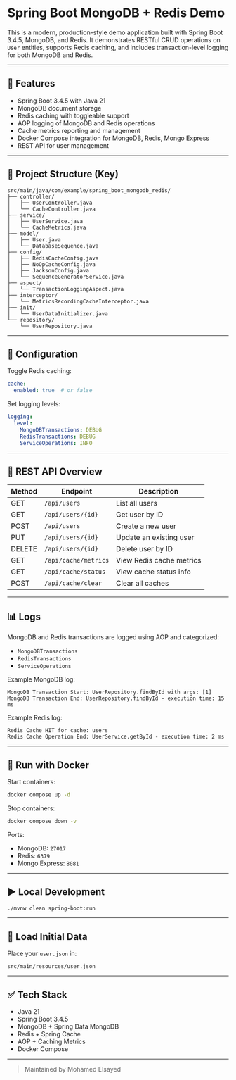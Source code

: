 # Spring Boot MongoDB + Redis Demo

This is a modern, production-style demo application built with Spring Boot 3.4.5, MongoDB, and Redis. It demonstrates
RESTful CRUD operations on `User` entities, supports Redis caching, and includes transaction-level logging for both
MongoDB and Redis.

---

## 🚀 Features

- Spring Boot 3.4.5 with Java 21
- MongoDB document storage
- Redis caching with toggleable support
- AOP logging of MongoDB and Redis operations
- Cache metrics reporting and management
- Docker Compose integration for MongoDB, Redis, Mongo Express
- REST API for user management

---

## 📁 Project Structure (Key)

```
src/main/java/com/example/spring_boot_mongodb_redis/
├── controller/
│   ├── UserController.java
│   └── CacheController.java
├── service/
│   ├── UserService.java
│   └── CacheMetrics.java
├── model/
│   ├── User.java
│   └── DatabaseSequence.java
├── config/
│   ├── RedisCacheConfig.java
│   ├── NoOpCacheConfig.java
│   ├── JacksonConfig.java
│   └── SequenceGeneratorService.java
├── aspect/
│   └── TransactionLoggingAspect.java
├── interceptor/
│   └── MetricsRecordingCacheInterceptor.java
├── init/
│   └── UserDataInitializer.java
└── repository/
    └── UserRepository.java
```

---

## 🔧 Configuration

Toggle Redis caching:

```yaml
cache:
  enabled: true  # or false
```

Set logging levels:

```yaml
logging:
  level:
    MongoDBTransactions: DEBUG
    RedisTransactions: DEBUG
    ServiceOperations: INFO
```

---

## 🔌 REST API Overview

| Method | Endpoint             | Description              |
|--------|----------------------|--------------------------|
| GET    | `/api/users`         | List all users           |
| GET    | `/api/users/{id}`    | Get user by ID           |
| POST   | `/api/users`         | Create a new user        |
| PUT    | `/api/users/{id}`    | Update an existing user  |
| DELETE | `/api/users/{id}`    | Delete user by ID        |
| GET    | `/api/cache/metrics` | View Redis cache metrics |
| GET    | `/api/cache/status`  | View cache status info   |
| POST   | `/api/cache/clear`   | Clear all caches         |

---

## 📊 Logs

MongoDB and Redis transactions are logged using AOP and categorized:

- `MongoDBTransactions`
- `RedisTransactions`
- `ServiceOperations`

Example MongoDB log:

```
MongoDB Transaction Start: UserRepository.findById with args: [1]
MongoDB Transaction End: UserRepository.findById - execution time: 15 ms
```

Example Redis log:

```
Redis Cache HIT for cache: users
Redis Cache Operation End: UserService.getById - execution time: 2 ms
```

---

## 🐳 Run with Docker

Start containers:

```bash
docker compose up -d
```

Stop containers:

```bash
docker compose down -v
```

Ports:

- MongoDB: `27017`
- Redis: `6379`
- Mongo Express: `8081`

---

## ▶️ Local Development

```bash
./mvnw clean spring-boot:run
```

---

## 🔄 Load Initial Data

Place your `user.json` in:

```
src/main/resources/user.json
```

---

## ✅ Tech Stack

- Java 21
- Spring Boot 3.4.5
- MongoDB + Spring Data MongoDB
- Redis + Spring Cache
- AOP + Caching Metrics
- Docker Compose

---

> Maintained by Mohamed Elsayed
